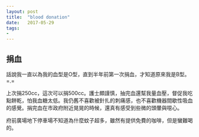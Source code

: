 ```yaml
---
layout: post
title:  "blood donation"
date:   2017-05-29
tags:
-
---
```

## 捐血

話說我一直以為我的血型是O型，直到半年前第一次捐血，才知道原來我是B型。=.=

上次捐250cc，這次可以捐500cc。護士頗謹慎，抽完血還幫我量血壓，督促我吃點餅乾，怕我血糖太低。我仍舊不喜歡被針扎的刺痛感，也不喜歡機器間歇性吸血的感覺。捐完血在市政府附近晃晃的時候，還真有感受到些微的頭暈與噁心。

府前廣場地下停車場不知道為什麼蚊子超多，雖然有提供免費的咖啡，但是蠻難喝的。